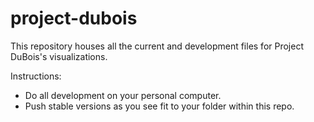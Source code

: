# project-dubois
This repository houses all the current and development files for Project DuBois's visualizations.

Instructions:
- Do all development on your personal computer.
- Push stable versions as you see fit to your folder within this repo.
